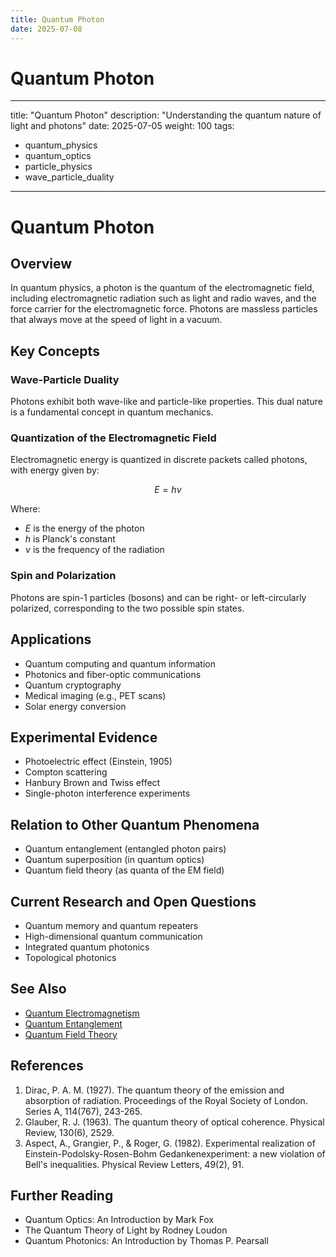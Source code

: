 ```yaml
---
title: Quantum Photon
date: 2025-07-08
---
```


# Quantum Photon

---
title: "Quantum Photon"
description: "Understanding the quantum nature of light and photons"
date: 2025-07-05
weight: 100
tags:
  - quantum_physics
  - quantum_optics
  - particle_physics
  - wave_particle_duality
---

# Quantum Photon

## Overview

In quantum physics, a photon is the quantum of the electromagnetic field, including electromagnetic radiation such as light and radio waves, and the force carrier for the electromagnetic force. Photons are massless particles that always move at the speed of light in a vacuum.

## Key Concepts

### Wave-Particle Duality

Photons exhibit both wave-like and particle-like properties. This dual nature is a fundamental concept in quantum mechanics.

### Quantization of the Electromagnetic Field

Electromagnetic energy is quantized in discrete packets called photons, with energy given by:

$$E = h\nu$$

Where:
- $E$ is the energy of the photon
- $h$ is Planck's constant
- $\nu$ is the frequency of the radiation

### Spin and Polarization

Photons are spin-1 particles (bosons) and can be right- or left-circularly polarized, corresponding to the two possible spin states.

## Applications

- Quantum computing and quantum information
- Photonics and fiber-optic communications
- Quantum cryptography
- Medical imaging (e.g., PET scans)
- Solar energy conversion

## Experimental Evidence

- Photoelectric effect (Einstein, 1905)
- Compton scattering
- Hanbury Brown and Twiss effect
- Single-photon interference experiments

## Relation to Other Quantum Phenomena

- Quantum entanglement (entangled photon pairs)
- Quantum superposition (in quantum optics)
- Quantum field theory (as quanta of the EM field)

## Current Research and Open Questions

- Quantum memory and quantum repeaters
- High-dimensional quantum communication
- Integrated quantum photonics
- Topological photonics

## See Also

- [Quantum Electromagnetism](quantum_electromagnetism.md)
- [Quantum Entanglement](quantum_entanglement.md)
- [Quantum Field Theory](quantum_field_theory.md)

## References

1. Dirac, P. A. M. (1927). The quantum theory of the emission and absorption of radiation. Proceedings of the Royal Society of London. Series A, 114(767), 243-265.
2. Glauber, R. J. (1963). The quantum theory of optical coherence. Physical Review, 130(6), 2529.
3. Aspect, A., Grangier, P., & Roger, G. (1982). Experimental realization of Einstein-Podolsky-Rosen-Bohm Gedankenexperiment: a new violation of Bell's inequalities. Physical Review Letters, 49(2), 91.

## Further Reading

- Quantum Optics: An Introduction by Mark Fox
- The Quantum Theory of Light by Rodney Loudon
- Quantum Photonics: An Introduction by Thomas P. Pearsall
